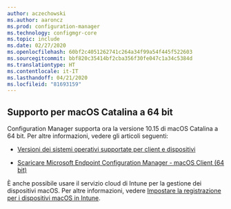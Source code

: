 ```yaml
---
author: aczechowski
ms.author: aaroncz
ms.prod: configuration-manager
ms.technology: configmgr-core
ms.topic: include
ms.date: 02/27/2020
ms.openlocfilehash: 60bf2c4051262741c264a34f99a54f445f522603
ms.sourcegitcommit: bbf820c35414bf2cba356f30fe047c1a34c5384d
ms.translationtype: HT
ms.contentlocale: it-IT
ms.lasthandoff: 04/21/2020
ms.locfileid: "81693159"
---
```

## <a name="support-for-64-bit-macos-catalina"></a><a name="bkmk_mac"></a> Supporto per macOS Catalina a 64 bit

<!--3696246-->

Configuration Manager supporta ora la versione 10.15 di macOS Catalina a 64 bit. Per altre informazioni, vedere gli articoli seguenti:

- [Versioni dei sistemi operativi supportate per client e dispositivi](../../../../plan-design/configs/supported-operating-systems-for-clients-and-devices.md#mac-computers)

- [Scaricare Microsoft Endpoint Configuration Manager - macOS Client (64 bit)](https://www.microsoft.com/download/details.aspx?id=100850)

È anche possibile usare il servizio cloud di Intune per la gestione dei dispositivi macOS. Per altre informazioni, vedere [Impostare la registrazione per i dispositivi macOS in Intune](https://docs.microsoft.com/intune/enrollment/macos-enroll).
